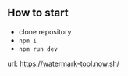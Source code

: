 ## How to start
- clone repository
- ```npm i```
- ```npm run dev```

url: https://watermark-tool.now.sh/
